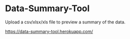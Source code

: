 # Data-Summary-Tool
Upload a csv/xlsx/xls file to preview a summary of the data.

https://data-summary-tool.herokuapp.com/
